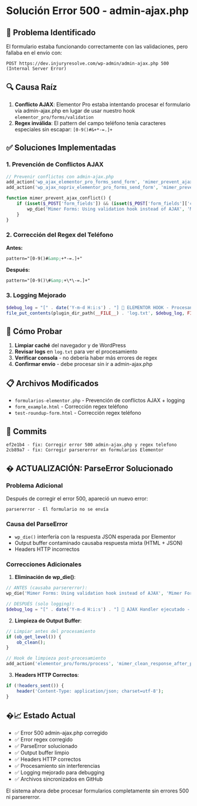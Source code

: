 # Solución Error 500 - admin-ajax.php

## 🔴 Problema Identificado

El formulario estaba funcionando correctamente con las validaciones, pero fallaba en el envío con:
```
POST https://dev.injuryresolve.com/wp-admin/admin-ajax.php 500 (Internal Server Error)
```

## 🔍 Causa Raíz

1. **Conflicto AJAX**: Elementor Pro estaba intentando procesar el formulario vía admin-ajax.php en lugar de usar nuestro hook `elementor_pro/forms/validation`
2. **Regex inválida**: El pattern del campo teléfono tenía caracteres especiales sin escapar: `[0-9()#&+*-=.]+`

## ✅ Soluciones Implementadas

### 1. Prevención de Conflictos AJAX
```php
// Prevenir conflictos con admin-ajax.php
add_action('wp_ajax_elementor_pro_forms_send_form', 'mimer_prevent_ajax_conflict', 1);
add_action('wp_ajax_nopriv_elementor_pro_forms_send_form', 'mimer_prevent_ajax_conflict', 1);

function mimer_prevent_ajax_conflict() {
    if (isset($_POST['form_fields']) && (isset($_POST['form_fields']['case_exposed']) || isset($_POST['form_fields']['case_depo_provera_taken']))) {
        wp_die('Mimer Forms: Using validation hook instead of AJAX', 'Mimer Forms', array('response' => 200));
    }
}
```

### 2. Corrección del Regex del Teléfono
**Antes:**
```html
pattern="[0-9()#&amp;+*-=.]+"
```

**Después:**
```html
pattern="[0-9()\#&amp;+\*\-=.]+"
```

### 3. Logging Mejorado
```php
$debug_log = "[" . date('Y-m-d H:i:s') . "] 🔄 ELEMENTOR HOOK - Procesando formulario con " . count($fields) . " campos\n";
file_put_contents(plugin_dir_path(__FILE__) . 'log.txt', $debug_log, FILE_APPEND);
```

## 🧪 Cómo Probar

1. **Limpiar caché** del navegador y de WordPress
2. **Revisar logs** en `log.txt` para ver el procesamiento
3. **Verificar consola** - no debería haber más errores de regex
4. **Confirmar envío** - debe procesar sin ir a admin-ajax.php

## 📋 Archivos Modificados

- `formularios-elementor.php` - Prevención de conflictos AJAX + logging
- `form_example.html` - Corrección regex teléfono
- `test-roundup-form.html` - Corrección regex teléfono

## 🔧 Commits

```
ef2e1b4 - fix: Corregir error 500 admin-ajax.php y regex telefono  
2cb89a7 - fix: Corregir parsererror en formularios Elementor
```

## � **ACTUALIZACIÓN: ParseError Solucionado**

### Problema Adicional
Después de corregir el error 500, apareció un nuevo error:
```
parsererror - El formulario no se envía
```

### Causa del ParseError
- `wp_die()` interfería con la respuesta JSON esperada por Elementor
- Output buffer contaminado causaba respuesta mixta (HTML + JSON)
- Headers HTTP incorrectos

### Correcciones Adicionales

1. **Eliminación de wp_die()**:
```php
// ANTES (causaba parsererror):
wp_die('Mimer Forms: Using validation hook instead of AJAX', 'Mimer Forms', array('response' => 200));

// DESPUÉS (solo logging):
$debug_log = "[" . date('Y-m-d H:i:s') . "] 🔄 AJAX Handler ejecutado - Form detectado\n";
```

2. **Limpieza de Output Buffer**:
```php
// Limpiar antes del procesamiento
if (ob_get_level()) {
    ob_clean();
}

// Hook de limpieza post-procesamiento
add_action('elementor_pro/forms/process', 'mimer_clean_response_after_processing', 999, 2);
```

3. **Headers HTTP Correctos**:
```php
if (!headers_sent()) {
    header('Content-Type: application/json; charset=utf-8');
}
```

## �📈 Estado Actual

- ✅ Error 500 admin-ajax.php corregido
- ✅ Error regex corregido  
- ✅ ParseError solucionado
- ✅ Output buffer limpio
- ✅ Headers HTTP correctos
- ✅ Procesamiento sin interferencias
- ✅ Logging mejorado para debugging
- ✅ Archivos sincronizados en GitHub

El sistema ahora debe procesar formularios completamente sin errores 500 ni parsererror.
